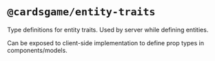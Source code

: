 # `@cardsgame/entity-traits`

Type definitions for entity traits. Used by server while defining entities.

Can be exposed to client-side implementation to define prop types in components/models.
